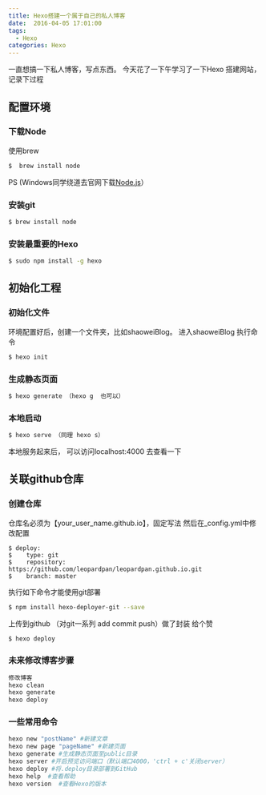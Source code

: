 ```yaml
---
title: Hexo搭建一个属于自己的私人博客
date:  2016-04-05 17:01:00
tags:
  - Hexo
categories: Hexo
---
```

一直想搞一下私人博客，写点东西。
今天花了一下午学习了一下Hexo 搭建网站，记录下过程
## 配置环境

### 下载Node
 使用brew
 ``` bash
 $  brew install node
 ```
 PS (Windows同学绕道去官网下载[Node.js](https://nodejs.org/en/)）

### 安装git

``` bash
$ brew install node
```

### 安装最重要的Hexo

``` bash
$ sudo npm install -g hexo
```
## 初始化工程
### 初始化文件

环境配置好后，创建一个文件夹，比如shaoweiBlog。 进入shaoweiBlog 执行命令
``` bash
$ hexo init
```
### 生成静态页面

``` bash
$ hexo generate （hexo g  也可以）
```
### 本地启动

``` bash
$ hexo serve （同理 hexo s）
```
本地服务起来后， 可以访问localhost:4000 去查看一下


## 关联github仓库
### 创建仓库
仓库名必须为【your_user_name.github.io】，固定写法
然后在_config.yml中修改配置

```
$ deploy:
$    type: git
$    repository: https://github.com/leopardpan/leopardpan.github.io.git
$    branch: master
```
执行如下命令才能使用git部署

```bash
$ npm install hexo-deployer-git --save
```

上传到github （对git一系列 add commit push）做了封装 给个赞
```bash
$ hexo deploy
```
### 未来修改博客步骤
```bash
修改博客
hexo clean
hexo generate
hexo deploy
```

### 一些常用命令
```bash
hexo new "postName" #新建文章
hexo new page "pageName" #新建页面
hexo generate #生成静态页面至public目录
hexo server #开启预览访问端口（默认端口4000，'ctrl + c'关闭server）
hexo deploy #将.deploy目录部署到GitHub
hexo help  #查看帮助
hexo version  #查看Hexo的版本
```

